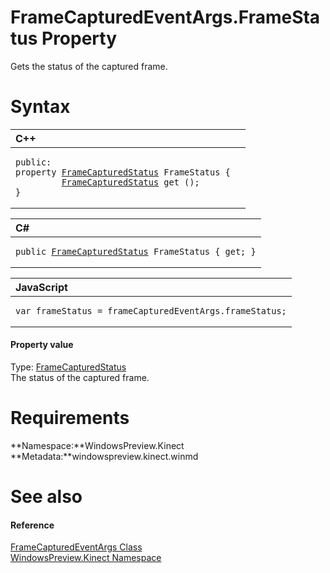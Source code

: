 FrameCapturedEventArgs.FrameStatus Property  
===========================================  

Gets the status of the captured frame. <span id="syntaxSection"></span>

Syntax  
======  

<table>
<colgroup>
<col width="100%" />
</colgroup>
<thead>
<tr class="header">
<th align="left">C++</th>
</tr>
</thead>
<tbody>
<tr class="odd">
<td align="left"><pre><code>public:  
property <a href="../../FrameCapturedStatus.md">FrameCapturedStatus</a> FrameStatus {  
         <a href="../../FrameCapturedStatus.md">FrameCapturedStatus</a> get ();  
}</code></pre></td>
</tr>
</tbody>
</table>

<table>
<colgroup>
<col width="100%" />
</colgroup>
<thead>
<tr class="header">
<th align="left">C#</th>
</tr>
</thead>
<tbody>
<tr class="odd">
<td align="left"><pre><code>public <a href="../../FrameCapturedStatus.md">FrameCapturedStatus</a> FrameStatus { get; }</code></pre></td>
</tr>
</tbody>
</table>

<table>
<colgroup>
<col width="100%" />
</colgroup>
<thead>
<tr class="header">
<th align="left">JavaScript</th>
</tr>
</thead>
<tbody>
<tr class="odd">
<td align="left"><pre><code>var frameStatus = frameCapturedEventArgs.frameStatus;</code></pre></td>
</tr>
</tbody>
</table>

<span id="ID4EU"></span>
#### Property value  

Type: [FrameCapturedStatus](../../FrameCapturedStatus.md)  
 The status of the captured frame.  

<span id="requirements"></span>

Requirements  
============  

**Namespace:**WindowsPreview.Kinect  
**Metadata:**windowspreview.kinect.winmd  

<span id="ID4ECB"></span>

See also  
========  

<span id="ID4EEB"></span>
#### Reference  

[FrameCapturedEventArgs Class](../../FrameCapturedEventArgs.md)  
 [WindowsPreview.Kinect Namespace](../../../Kinect.md)  



<!--Please do not edit the data in the comment block below.-->
<!--
TOCTitle : FrameStatus Property
RLTitle : FrameCapturedEventArgs.FrameStatus Property
KeywordK : FrameStatus property
KeywordK : FrameCapturedEventArgs.FrameStatus property
KeywordF : WindowsPreview.Kinect.FrameCapturedEventArgs.FrameStatus
KeywordF : FrameCapturedEventArgs.FrameStatus
KeywordF : FrameStatus
KeywordF : WindowsPreview.Kinect.FrameCapturedEventArgs.FrameStatus
KeywordA : P:WindowsPreview.Kinect.FrameCapturedEventArgs.FrameStatus
AssetID : P:WindowsPreview.Kinect.FrameCapturedEventArgs.FrameStatus
Locale : en-us
CommunityContent : 1
APIType : Managed
APILocation : windowspreview.kinect.winmd
APIName : WindowsPreview.Kinect.FrameCapturedEventArgs.FrameStatus
TargetOS : Windows
TopicType : kbSyntax
DevLang : VB
DevLang : CSharp
DevLang : JavaScript
DevLang : C++
DocSet : K4Wv2
ProjType : K4Wv2Proj
Technology : Kinect for Windows
Product : Kinect for Windows SDK v2
productversion : 20
-->
